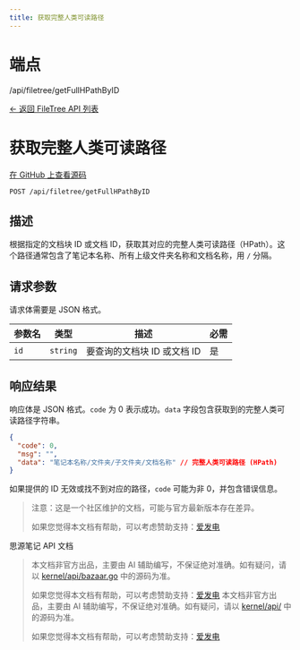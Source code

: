 ```yaml
---
title: 获取完整人类可读路径
---
```

# 端点

/api/filetree/getFullHPathByID

[← 返回 FileTree API 列表](../pages/filetree.html)

# 获取完整人类可读路径

[在 GitHub 上查看源码](https://github.com/siyuan-note/siyuan/blob/master/kernel/api/filetree.go#L367)

`POST /api/filetree/getFullHPathByID`

## 描述

根据指定的文档块 ID 或文档 ID，获取其对应的完整人类可读路径（HPath）。这个路径通常包含了笔记本名称、所有上级文件夹名称和文档名称，用 `/` 分隔。

## 请求参数

请求体需要是 JSON 格式。

| 参数名 | 类型 | 描述 | 必需 |
| --- | --- | --- | --- |
| `id` | `string` | 要查询的文档块 ID 或文档 ID | 是 |

## 响应结果

响应体是 JSON 格式。`code` 为 0 表示成功。`data` 字段包含获取到的完整人类可读路径字符串。

```json
{
  "code": 0,
  "msg": "",
  "data": "笔记本名称/文件夹/子文件夹/文档名称" // 完整人类可读路径 (HPath)
}
```

如果提供的 ID 无效或找不到对应的路径，`code` 可能为非 0，并包含错误信息。

> 注意：这是一个社区维护的文档，可能与官方最新版本存在差异。
> 
> 如果您觉得本文档有帮助，可以考虑赞助支持：[爱发电](https://afdian.com/a/leolee9086?tab=feed)

思源笔记 API 文档
> 本文档非官方出品，主要由 AI 辅助编写，不保证绝对准确。如有疑问，请以 [kernel/api/bazaar.go](https://github.com/siyuan-note/siyuan/blob/master/kernel/api/bazaar.go) 中的源码为准。
> 
> 如果您觉得本文档有帮助，可以考虑赞助支持：[爱发电](https://afdian.com/a/leolee9086?tab=feed)
> 本文档非官方出品，主要由 AI 辅助编写，不保证绝对准确。如有疑问，请以 [kernel/api/](https://github.com/siyuan-note/siyuan/blob/master/kernel/api/) 中的源码为准。
> 
> 如果您觉得本文档有帮助，可以考虑赞助支持：[爱发电](https://afdian.com/a/leolee9086?tab=feed)
